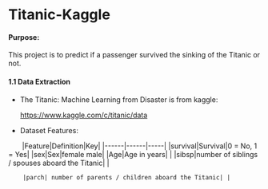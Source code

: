 # Titanic-Kaggle

#### Purpose:

This project is to predict if a passenger survived the sinking of the Titanic or not. 

#### 1.1 Data Extraction
    
   * The Titanic: Machine Learning from Disaster is from kaggle:
   
        https://www.kaggle.com/c/titanic/data
        
   * Dataset Features:
   
        |Feature|Definition|Key|
        |------|------|-----|
        |survival|Survival|0 = No, 1 = Yes|
        |sex|Sex|female male|
        |Age|Age in years| |
        |sibsp|number of siblings / spouses aboard the Titanic| |
        
        
        
        
        
        |parch| number of parents / children aboard the Titanic| |
        
   
   
